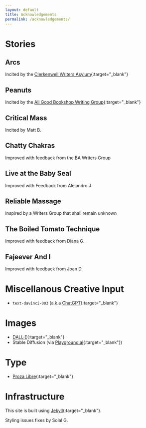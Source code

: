 ```yaml
---
layout: default
title: Acknowledgements
permalink: /acknowledgements/
---
```


# Stories

## Arcs
Incited by the [Clerkenwell Writers Asylum](https://clerkenwellwritersasylum.wordpress.com/){:target="_blank"}

## Peanuts
Incited by the [All Good Bookshop Writing Group](https://www.meetup.com/AllGoodBookshopWriters){:target="_blank"}

## Critical Mass
Incited by Matt B.

## Chatty Chakras
Improved with feedback from the BA Writers Group

## Live at the Baby Seal
Improved with Feedback from Alejandro J.

## Reliable Massage
Inspired by a Writers Group that shall remain unknown

## The Boiled Tomato Technique
Improved with feedback from Diana G.

## Fajeever And I
Improved with feedback from Joan D.

# Miscellanous Creative Input
* `text-davinci-003` (a.k.a [ChatGPT](https://openai.com/blog/chatgpt){:target="_blank"}

# Images
* [DALL·E](https://openai.com/product/dall-e-2){:target="_blank"} 
* Stable Diffusion (via [Playground.ai](https://playgroundai.com/){:target="_blank"})

# Type
* [Proza Libre](https://bureauroffa.com/about-proza-libre){:target="_blank"}

# Infrastructure
This site is built using [Jekyll](https://jekyllrb.com/){:target="_blank"}.

Styling issues fixes by Solal G.
